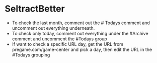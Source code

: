 # SeltractBetter

- To check the last month, comment out the # Todays comment and uncomment out everything underneath.
- To check only today, comment out everything under the #Archive comment and uncomment the #Todays group
- If want to check a specific URL day, get the URL from pregame.com/game-center and pick a day, then edit the URL in the #Todays grouping
